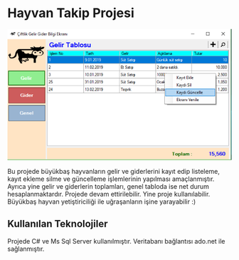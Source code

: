 # Hayvan Takip Projesi
![alt text](https://github.com/Huseyin6/HayvanTakip/blob/master/Ekran%20G%C3%B6r%C3%BCnt%C3%BCs%C3%BC%20(3).png)

Bu projede büyükbaş hayvanların gelir ve giderlerini kayıt edip listeleme, kayıt ekleme silme ve güncelleme işlemlerinin yapılması amaçlanmıştır.
Ayrıca yine gelir ve giderlerin toplamları, genel tabloda ise net durum hesaplanmaktardır.
Projede devam ettirilebilir. Yine proje kullanılabilir. Büyükbaş hayvan yetiştiriciliği ile uğraşanların işine yarayabilir :)

## Kullanılan Teknolojiler
Projede C# ve Ms Sql Server kullanılmıştır. Veritabanı bağlantısı ado.net ile sağlanmıştır.
